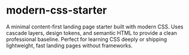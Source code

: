 # modern-css-starter
A minimal content-first landing page starter built with modern CSS. Uses cascade layers, design tokens, and semantic HTML to provide a clean professional baseline. Perfect for learning CSS deeply or shipping lightweight, fast landing pages without frameworks.
